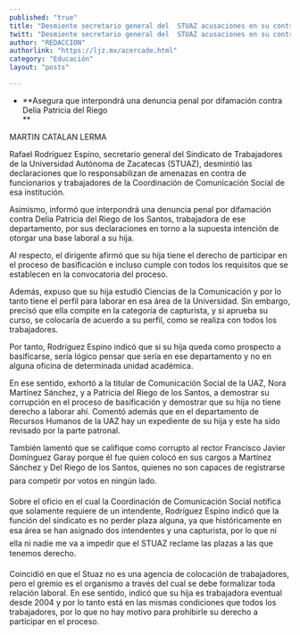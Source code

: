 ```yaml
---
published: "true"
title: "Desmiente secretario general del  STUAZ acusaciones en su contra"
twitt: "Desmiente secretario general del  STUAZ acusaciones en su contra"
author: "REDACCION"
authorlink: "https://ljz.mx/acercade.html"
category: "Educación"
layout: "posts"

---
```


*   **Asegura que interpondrá una denuncia penal por difamación contra Delia Patricia del Riego  
    **


  MARTIN CATALAN LERMA



  Rafael Rodríguez Espino, secretario general del Sindicato de Trabajadores de la Universidad Autónoma de Zacatecas (STUAZ), desmintió las declaraciones que lo responsabilizan de amenazas en contra de funcionarios y trabajadores de la Coordinación de Comunicación Social de esa institución.



  Asimismo, informó que interpondrá una denuncia penal por difamación contra Delia Patricia del Riego de los Santos, trabajadora de ese departamento, por sus declaraciones en torno a la supuesta intención de otorgar una base laboral a su hija.



  Al respecto, el dirigente afirmó que su hija tiene el derecho de participar en el proceso de basificación e incluso cumple con todos los requisitos que se establecen en la convocatoria del proceso.



  Además, expuso que su hija estudió Ciencias de la Comunicación y por lo tanto tiene el perfil para laborar en esa área de la Universidad. Sin embargo, precisó que ella compite en la categoría de capturista, y si aprueba su curso, se colocaría de acuerdo a su perfil, como se realiza con todos los trabajadores.



  Por tanto, Rodríguez Espino indicó que si su hija queda como prospecto a basificarse, sería lógico pensar que sería en ese departamento y no en alguna oficina de determinada unidad académica.



  En ese sentido, exhortó a la titular de Comunicación Social de la UAZ, Nora Martínez Sánchez, y a Patricia del Riego de los Santos, a demostrar su corrupción en el proceso de basificación y demostrar que su hija no tiene derecho a laborar ahí. Comentó además que en el departamento de Recursos Humanos de la UAZ hay un expediente de su hija y este ha sido revisado por la parte patronal.



  También lamentó que se califique como corrupto al rector Francisco Javier Domínguez Garay porque él fue quien colocó en sus cargos a Martínez Sánchez y Del Riego de los Santos, quienes no son capaces de registrarse para competir por votos en ningún lado.



  Sobre el oficio en el cual la Coordinación de Comunicación Social notifica que solamente requiere de un intendente, Rodríguez Espino indicó que la función del sindicato es no perder plaza alguna, ya que históricamente en esa área se han asignado dos intendentes y una capturista, por lo que ni ella ni nadie me va a impedir que el STUAZ reclame las plazas a las que tenemos derecho.



  Coincidió en que el Stuaz no es una agencia de colocación de trabajadores, pero el gremio es el organismo a través del cual se debe formalizar toda relación laboral. En ese sentido, indicó que su hija es trabajadora eventual desde 2004 y por lo tanto está en las mismas condiciones que todos los trabajadores, por lo que no hay motivo para prohibirle su derecho a participar en el proceso.

